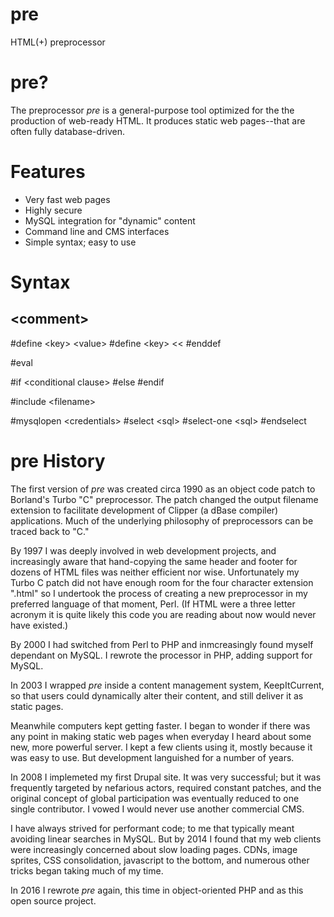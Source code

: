 # pre
HTML(+) preprocessor

# pre?

The preprocessor _pre_ is a general-purpose tool optimized for the the production of web-ready HTML. It produces static web pages--that are often fully database-driven.

# Features
* Very fast web pages
* Highly secure
* MySQL integration for "dynamic" content
* Command line and CMS interfaces
* Simple syntax; easy to use

# Syntax
 ##  &lt;comment&gt;

 #define &lt;key&gt; &lt;value&gt;
 #define &lt;key&gt; &lt;&lt;
 #enddef

 #eval

 #if &lt;conditional clause&gt;
 #else
 #endif

 #include &lt;filename&gt;

 #mysqlopen &lt;credentials&gt;
 #select &lt;sql&gt;
 #select-one &lt;sql&gt;
 #endselect

# pre History

The first version of _pre_ was created circa 1990 as an object code patch to Borland's Turbo "C" preprocessor. The patch changed the output filename extension to facilitate development of Clipper (a dBase compiler) applications. Much of the underlying philosophy of preprocessors can be traced back to "C."

By 1997 I was deeply involved in web development projects, and increasingly aware that hand-copying the same header and footer for dozens of HTML files was neither efficient nor wise. Unfortunately my Turbo C patch did not have enough room for the four character extension ".html" so I undertook the process of creating a new preprocessor in my preferred language of that moment, Perl. (If HTML were a three letter acronym it is quite likely this code you are reading about now would never have existed.)

By 2000 I had switched from Perl to PHP and inmcreasingly found myself dependant on MySQL. I rewrote the processor in PHP, adding support for MySQL.

In 2003 I wrapped _pre_ inside a content management system, KeepItCurrent, so that users could dynamically alter their content, and still deliver it as static pages.

Meanwhile computers kept getting faster. I began to wonder if there was any point in making static web pages when everyday I heard about some new, more powerful server. I kept a few clients using it, mostly because it was easy to use. But development languished for a number of years.

In 2008 I implemeted my first Drupal site. It was very successful; but it was frequently targeted by nefarious actors, required constant patches, and the original concept of global participation was eventually reduced to one single contributor. I vowed I would never use another commercial CMS.

I have always strived for performant code; to me that typically meant avoiding linear searches in MySQL. But by 2014 I found that my web clients were increasingly concerned about slow loading pages. CDNs, image sprites, CSS consolidation, javascript to the bottom, and numerous other tricks began taking much of my time.

In 2016 I rewrote _pre_ again, this time in object-oriented PHP and as this open source project.

